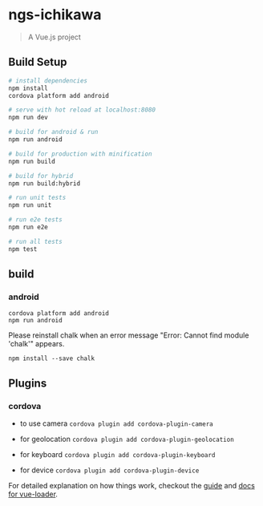 # ngs-ichikawa

> A Vue.js project

## Build Setup

``` bash
# install dependencies
npm install
cordova platform add android

# serve with hot reload at localhost:8080
npm run dev

# build for android & run
npm run android

# build for production with minification
npm run build

# build for hybrid
npm run build:hybrid

# run unit tests
npm run unit

# run e2e tests
npm run e2e

# run all tests
npm test
```

## build

### android

```
cordova platform add android
npm run android
```

Please reinstall chalk when an error message "Error: Cannot find module 'chalk'" appears.

```
npm install --save chalk
```

## Plugins
### cordova
- to use camera
` cordova plugin add cordova-plugin-camera `

- for geolocation
` cordova plugin add cordova-plugin-geolocation `

- for keyboard
` cordova plugin add cordova-plugin-keyboard `

- for device
` cordova plugin add cordova-plugin-device `

For detailed explanation on how things work, checkout the [guide](http://vuejs-templates.github.io/webpack/) and [docs for vue-loader](http://vuejs.github.io/vue-loader).
